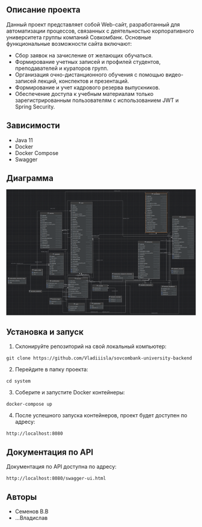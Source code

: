 ## Описание проекта

Данный проект представляет собой Web-сайт, разработанный для автоматизации процессов, связанных с деятельностью корпоративного университета группы компаний Совкомбанк. Основные функциональные возможности сайта включают:

- Сбор заявок на зачисление от желающих обучаться.
- Формирование учетных записей и профилей студентов, преподавателей и кураторов групп.
- Организация очно-дистанционного обучения с помощью видео-записей лекций, конспектов и презентаций.
- Формирование и учет кадрового резерва выпускников.
- Обеспечение доступа к учебным материалам только зарегистрированным пользователям с использованием JWT и Spring Security.

## Зависимости

- Java 11
- Docker
- Docker Compose
- Swagger

## Диаграмма

![диаграмма](docs/diagram.png)

## Установка и запуск

1. Склонируйте репозиторий на свой локальный компьютер:

```
git clone https://github.com/Vladiiisla/sovcombank-university-backend
```

2. Перейдите в папку проекта:

```
cd system
```

3. Соберите и запустите Docker контейнеры:

```
docker-compose up
```

4. После успешного запуска контейнеров, проект будет доступен по адресу:

```
http://localhost:8080
```

## Документация по API

Документация по API доступна по адресу:

```
http://localhost:8080/swagger-ui.html
```

## Авторы

- Семенов В.В
- ...Владислав